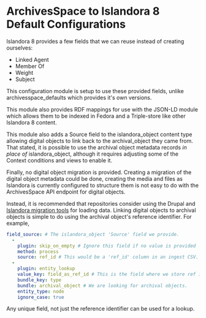 # ArchivesSpace to Islandora 8 Default Configurations

Islandora 8 provides a few fields that we can reuse instead of creating
ourselves:

  - Linked Agent
  - Member Of
  - Weight
  - Subject

This configuration module is setup to use these provided fields, unlike 
archivesspace_defaults which provides it's own versions. 

This module also provides RDF mappings for use with the JSON-LD module which
allows them to be indexed in Fedora and a Triple-store like other Islandora 8
content.

This module also adds a Source field to the islandora_object content type
allowing digital objects to link back to the archival_object they came from.
That stated, it is possible to use the archival object metadata records
*in place of* islandora_object, although it requires adjusting some of
the Context conditions and views to enable it.

Finally, no digital object migration is provided. Creating a migration of the 
digital object metadata could be done, creating the media and files as
Islandora is currently configured to structure them is not easy to do with 
the ArchivesSpace API endpoint for digital objects. 

Instead, it is recommended that repositories consider using the Drupal and
[Islandora migration tools](https://islandora.github.io/documentation/technical-documentation/migrate-csv/)
for loading data. Linking digital objects to archival objects is simple to do
using the archival object's reference identifier. For example, 

```yml
field_source: # The islandora_object 'Source' field we provide.
  -
    plugin: skip_on_empty # Ignore this field if no value is provided
    method: process
    source: ref_id # This would be a 'ref_id' column in an ingest CSV.
  -
    plugin: entity_lookup
    value_key: field_as_ref_id # This is the field where we store ref ids.
    bundle_key: type
    bundle: archival_object # We are looking for archival objects.
    entity_type: node
    ignore_case: true
```

Any unique field, not just the reference identifier can be used for a lookup.